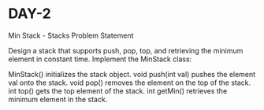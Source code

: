 # DAY-2
Min Stack - Stacks
Problem Statement

Design a stack that supports push, pop, top, and retrieving the minimum element in constant time.
Implement the MinStack class:

MinStack() initializes the stack object.
void push(int val) pushes the element val onto the stack.
void pop() removes the element on the top of the stack.
int top() gets the top element of the stack.
int getMin() retrieves the minimum element in the stack.




